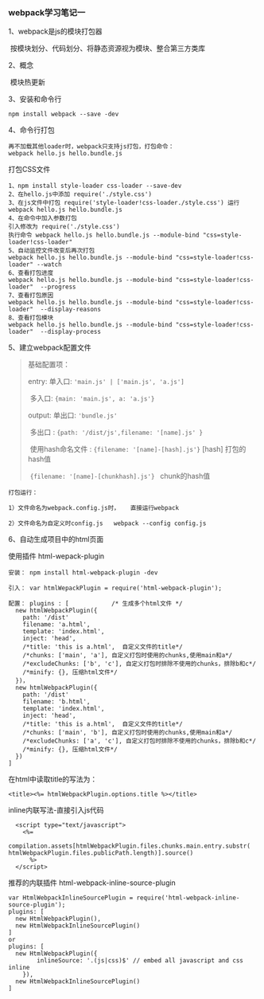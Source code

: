 ###  webpack学习笔记一

1、webpack是js的模块打包器

​	按模块划分、代码划分、将静态资源视为模块、整合第三方类库

2、概念

​	模块热更新

3、安装和命令行

	npm install webpack --save -dev
4、命令行打包

```
再不加载其他loader时，webpack只支持js打包，打包命令：
webpack hello.js hello.bundle.js 
```

打包CSS文件

```
1、npm install style-loader css-loader --save-dev
2、在hello.js中添加 require('./style.css')
3、在js文件中打包 require('style-loader!css-loader./style.css') 运行webpack hello.js hello.bundle.js 
4、在命令中加入参数打包
引入修改为 require('./style.css')
执行命令 webpack hello.js hello.bundle.js --module-bind "css=style-loader!css-loader" 
5、自动监控文件改变后再次打包
webpack hello.js hello.bundle.js --module-bind "css=style-loader!css-loader" --watch
6、查看打包进度
webpack hello.js hello.bundle.js --module-bind "css=style-loader!css-loader"  --progress
7、查看打包原因
webpack hello.js hello.bundle.js --module-bind "css=style-loader!css-loader"  --display-reasons
8、查看打包模块
webpack hello.js hello.bundle.js --module-bind "css=style-loader!css-loader"  --display-process
```

5、建立webpack配置文件

>  基础配置项：
>
>  entry:  单入口:   `'main.js' | ['main.js', 'a.js'] `
>
>  ​	     多入口:  `{main: 'main.js', a: 'a.js'}`
>
>  output:  单出口:  `'bundle.js'`
>
>  ​		多出口 : `{path: '/dist/js',filename: '[name].js' }` 
>
>  ​		使用hash命名文件 :  `{filename: '[name]-[hash].js'}`   [hash]  打包的hash值
>
>  ​						   `{filename: '[name]-[chunkhash].js'} `  chunk的hash值

```
打包运行：

1）文件命名为webpack.config.js时，   直接运行webpack

2）文件命名为自定义时config.js   webpack --config config.js
```

6、自动生成项目中的html页面

使用插件 html-wepack-plugin

```
安装： npm install html-webpack-plugin -dev

引入： var htmlWepackPlugin = require('html-webpack-plugin');

配置： plugins : [            /* 生成多个html文件 */
  new htmlWebpackPlugin({
  	path: '/dist'
    filename: 'a.html',
    template: 'index.html',
    inject: 'head',
    /*title: 'this is a.html',  自定义文件的title*/
    /*chunks: ['main', 'a'], 自定义打包时使用的chunks,使用main和a*/
    /*excludeChunks: ['b', 'c'], 自定义打包时排除不使用的chunks，排除b和c*/
    /*minify: {}, 压缩html文件*/
  })，
  new htmlWebpackPlugin({
  	path: '/dist'
    filename: 'b.html',
    template: 'index.html',
    inject: 'head',
    /*title: 'this is a.html',  自定义文件的title*/
    /*chunks: ['main', 'b'], 自定义打包时使用的chunks,使用main和a*/
    /*excludeChunks: ['a', 'c'], 自定义打包时排除不使用的chunks，排除b和c*/
    /*minify: {}, 压缩html文件*/
  })
]
```

在html中读取title的写法为：

`<title><%= htmlWebpackPlugin.options.title %></title>`

inline内联写法-直接引入js代码

```
  <script type="text/javascript">
    <%=
      compilation.assets[htmlWebpackPlugin.files.chunks.main.entry.substr( htmlWebpackPlugin.files.publicPath.length)].source()
      %>
  </script>
```

推荐的内联插件 html-webpack-inline-source-plugin

```
var HtmlWebpackInlineSourcePlugin = require('html-webpack-inline-source-plugin');
plugins: [
  new HtmlWebpackPlugin(),
  new HtmlWebpackInlineSourcePlugin()
]  
or
plugins: [
  new HtmlWebpackPlugin({
        inlineSource: '.(js|css)$' // embed all javascript and css inline 
    }),
  new HtmlWebpackInlineSourcePlugin()
] 
```

